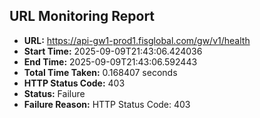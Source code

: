 ## URL Monitoring Report

- **URL:** https://api-gw1-prod1.fisglobal.com/gw/v1/health
- **Start Time:** 2025-09-09T21:43:06.424036
- **End Time:** 2025-09-09T21:43:06.592443
- **Total Time Taken:** 0.168407 seconds
- **HTTP Status Code:** 403
- **Status:** Failure
- **Failure Reason:** HTTP Status Code: 403

